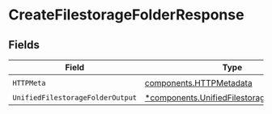 # CreateFilestorageFolderResponse


## Fields

| Field                                                                                                   | Type                                                                                                    | Required                                                                                                | Description                                                                                             |
| ------------------------------------------------------------------------------------------------------- | ------------------------------------------------------------------------------------------------------- | ------------------------------------------------------------------------------------------------------- | ------------------------------------------------------------------------------------------------------- |
| `HTTPMeta`                                                                                              | [components.HTTPMetadata](../../models/components/httpmetadata.md)                                      | :heavy_check_mark:                                                                                      | N/A                                                                                                     |
| `UnifiedFilestorageFolderOutput`                                                                        | [*components.UnifiedFilestorageFolderOutput](../../models/components/unifiedfilestoragefolderoutput.md) | :heavy_minus_sign:                                                                                      | N/A                                                                                                     |